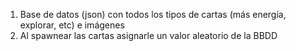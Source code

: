 1. Base de datos (json) con todos los tipos de cartas (más energía, explorar, etc) e imágenes
2. Al spawnear las cartas asignarle un valor aleatorio de la BBDD

